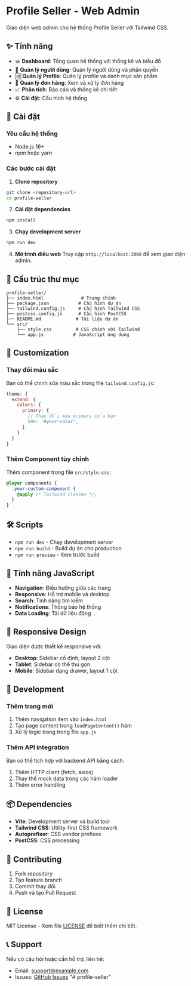 # Profile Seller - Web Admin

Giao diện web admin cho hệ thống Profile Seller với Tailwind CSS.

## ✨ Tính năng

- 📊 **Dashboard**: Tổng quan hệ thống với thống kê và biểu đồ
- 👥 **Quản lý người dùng**: Quản lý người dùng và phân quyền
- 🆔 **Quản lý Profile**: Quản lý profile và danh mục sản phẩm  
- 🛒 **Quản lý đơn hàng**: Xem và xử lý đơn hàng
- 📈 **Phân tích**: Báo cáo và thống kê chi tiết
- ⚙️ **Cài đặt**: Cấu hình hệ thống

## 🚀 Cài đặt

### Yêu cầu hệ thống
- Node.js 16+ 
- npm hoặc yarn

### Các bước cài đặt

1. **Clone repository**
```bash
git clone <repository-url>
cd profile-seller
```

2. **Cài đặt dependencies**
```bash
npm install
```

3. **Chạy development server**
```bash
npm run dev
```

4. **Mở trình điều web**
Truy cập `http://localhost:3000` để xem giao diện admin.

## 📁 Cấu trúc thư mục

```
profile-seller/
├── index.html              # Trang chính
├── package.json           # Cấu hình dự án
├── tailwind.config.js     # Cấu hình Tailwind CSS
├── postcss.config.js      # Cấu hình PostCSS
├── README.md             # Tài liệu dự án
└── src/
    ├── style.css         # CSS chính với Tailwind
    └── app.js           # JavaScript ứng dụng
```

## 🎨 Customization

### Thay đổi màu sắc
Bạn có thể chỉnh sửa màu sắc trong file `tailwind.config.js`:

```js
theme: {
  extend: {
    colors: {
      primary: {
        // Thay đổi màu primary của bạn
        500: '#your-color',
      }
    }
  }
}
```

### Thêm Component tùy chỉnh
Thêm component trong file `src/style.css`:

```css
@layer components {
  .your-custom-component {
    @apply /* Tailwind classes */;
  }
}
```

## 🛠️ Scripts

- `npm run dev` - Chạy development server
- `npm run build` - Build dự án cho production  
- `npm run preview` - Xem trước build

## 🎯 Tính năng JavaScript

- **Navigation**: Điều hướng giữa các trang
- **Responsive**: Hỗ trợ mobile và desktop
- **Search**: Tính năng tìm kiếm
- **Notifications**: Thông báo hệ thống
- **Data Loading**: Tải dữ liệu động

## 📱 Responsive Design

Giao diện được thiết kế responsive với:
- **Desktop**: Sidebar cố định, layout 2 cột
- **Tablet**: Sidebar có thể thu gọn
- **Mobile**: Sidebar dạng drawer, layout 1 cột

## 🔧 Development

### Thêm trang mới
1. Thêm navigation item vào `index.html`
2. Tạo page content trong `loadPageContent()` hàm
3. Xử lý logic trang trong file `app.js`

### Thêm API integration
Bạn có thể tích hợp với backend API bằng cách:
1. Thêm HTTP client (fetch, axios)
2. Thay thế mock data trong các hàm loader
3. Thêm error handling

## 📦 Dependencies

- **Vite**: Development server và build tool
- **Tailwind CSS**: Utility-first CSS framework  
- **Autoprefixer**: CSS vendor prefixes
- **PostCSS**: CSS processing

## 🤝 Contributing

1. Fork repository
2. Tạo feature branch
3. Commit thay đổi
4. Push và tạo Pull Request

## 📄 License

MIT License - Xem file [LICENSE](LICENSE) để biết thêm chi tiết.

## 📞 Support

Nếu có câu hỏi hoặc cần hỗ trợ, liên hệ:
- Email: support@example.com
- Issues: [GitHub Issues](link-to-issues)
"# profile-seller" 

